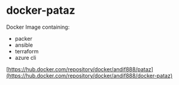 # docker-pataz

Docker Image containing:

- packer
- ansible
- terraform
- azure cli

[https://hub.docker.com/repository/docker/andif888/pataz](https://hub.docker.com/repository/docker/andif888/docker-pataz)
